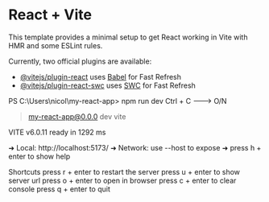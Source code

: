 # React + Vite

This template provides a minimal setup to get React working in Vite with HMR and some ESLint rules.

Currently, two official plugins are available:

- [@vitejs/plugin-react](https://github.com/vitejs/vite-plugin-react/blob/main/packages/plugin-react/README.md) uses [Babel](https://babeljs.io/) for Fast Refresh
- [@vitejs/plugin-react-swc](https://github.com/vitejs/vite-plugin-react-swc) uses [SWC](https://swc.rs/) for Fast Refresh



PS C:\Users\nicol\my-react-app> npm run dev
Ctrl + C ---> O/N

> my-react-app@0.0.0 dev
> vite


  VITE v6.0.11  ready in 1292 ms

  ➜  Local:   http://localhost:5173/
  ➜  Network: use --host to expose
  ➜  press h + enter to show help


  Shortcuts
  press r + enter to restart the server
  press u + enter to show server url
  press o + enter to open in browser
  press c + enter to clear console
  press q + enter to quit
   
